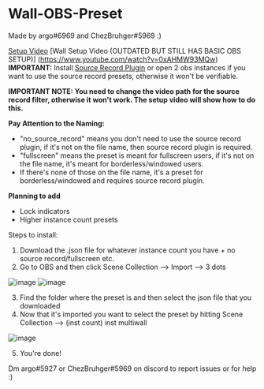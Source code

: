 # Wall-OBS-Preset
Made by argo#6969 and ChezBruhger#5969 :)

[Setup Video](https://www.youtube.com/watch?v=eUqVX2_0uAE)
[Wall Setup Video (OUTDATED BUT STILL HAS BASIC OBS SETUP)] (https://www.youtube.com/watch?v=0xAHMW93MQw)
**IMPORTANT:**
Install [Source Record Plugin](https://obsproject.com/forum/resources/source-record.1285/) or open 2 obs instances if you want to use the source record presets, otherwise it won't be verifiable. 

**IMPORTANT NOTE: You need to change the video path for the source record filter, otherwise it won't work. The setup video will show how to do this.** 

**Pay Attention to the Naming:**
- "no_source_record" means you don't need to use the source record plugin, if it's not on the file name, then source record plugin is required.
- "fullscreen" means the preset is meant for fullscreen users, if it's not on the file name, it's meant for borderless/windowed users.
- If there's none of those on the file name, it's a preset for borderless/windowed and requires source record plugin.

**Planning to add**
- Lock indicators
- Higher instance count presets

Steps to install:
1. Download the .json file for whatever instance count you have + no source record/fullscreen etc.
2. Go to OBS and then click Scene Collection --> Import --> 3 dots

![image](https://user-images.githubusercontent.com/105522941/168393988-bfce4d77-5e16-495a-8472-56d2b643e237.png)
![image](https://user-images.githubusercontent.com/105522941/168394078-af55a3bd-e0f0-4879-8ed8-d3c77be177d2.png)


3. Find the folder where the preset is and then select the json file that you downloaded
4. Now that it's imported you want to select the preset by hitting Scene Collection --> (inst count) inst multiwall 

![image](https://user-images.githubusercontent.com/105522941/168394885-f6182780-5901-415f-9485-05c5dc5eedcd.png)

5. You're done!

Dm argo#5927 or ChezBruhger#5969 on discord to report issues or for help :)

